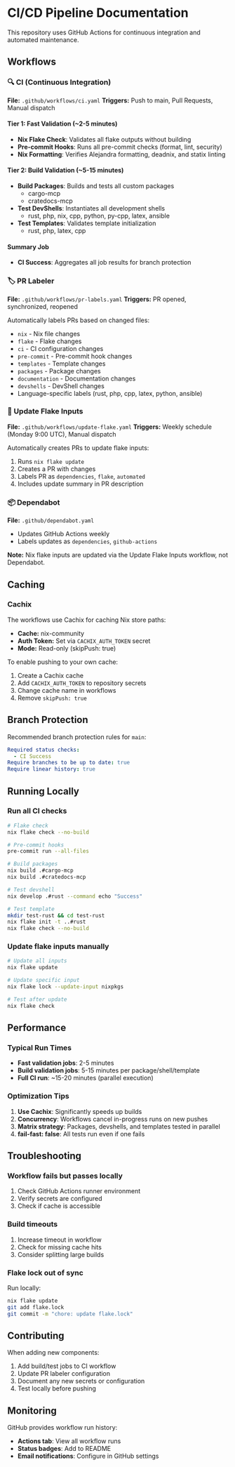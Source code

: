 # CI/CD Pipeline Documentation

This repository uses GitHub Actions for continuous integration and automated maintenance.

## Workflows

### 🔍 CI (Continuous Integration)

**File:** `.github/workflows/ci.yaml`
**Triggers:** Push to main, Pull Requests, Manual dispatch

#### Tier 1: Fast Validation (~2-5 minutes)

- **Nix Flake Check**: Validates all flake outputs without building
- **Pre-commit Hooks**: Runs all pre-commit checks (format, lint, security)
- **Nix Formatting**: Verifies Alejandra formatting, deadnix, and statix linting

#### Tier 2: Build Validation (~5-15 minutes)

- **Build Packages**: Builds and tests all custom packages
  - cargo-mcp
  - cratedocs-mcp
- **Test DevShells**: Instantiates all development shells
  - rust, php, nix, cpp, python, py-cpp, latex, ansible
- **Test Templates**: Validates template initialization
  - rust, php, latex, cpp

#### Summary Job

- **CI Success**: Aggregates all job results for branch protection

### 🏷️ PR Labeler

**File:** `.github/workflows/pr-labels.yaml`
**Triggers:** PR opened, synchronized, reopened

Automatically labels PRs based on changed files:

- `nix` - Nix file changes
- `flake` - Flake changes
- `ci` - CI configuration changes
- `pre-commit` - Pre-commit hook changes
- `templates` - Template changes
- `packages` - Package changes
- `documentation` - Documentation changes
- `devshells` - DevShell changes
- Language-specific labels (rust, php, cpp, latex, python, ansible)

### 🔄 Update Flake Inputs

**File:** `.github/workflows/update-flake.yaml`
**Triggers:** Weekly schedule (Monday 9:00 UTC), Manual dispatch

Automatically creates PRs to update flake inputs:

1. Runs `nix flake update`
2. Creates a PR with changes
3. Labels PR as `dependencies`, `flake`, `automated`
4. Includes update summary in PR description

### 📦 Dependabot

**File:** `.github/dependabot.yaml`

- Updates GitHub Actions weekly
- Labels updates as `dependencies`, `github-actions`

**Note:** Nix flake inputs are updated via the Update Flake Inputs workflow, not Dependabot.

## Caching

### Cachix

The workflows use Cachix for caching Nix store paths:

- **Cache:** nix-community
- **Auth Token:** Set via `CACHIX_AUTH_TOKEN` secret
- **Mode:** Read-only (skipPush: true)

To enable pushing to your own cache:

1. Create a Cachix cache
2. Add `CACHIX_AUTH_TOKEN` to repository secrets
3. Change cache name in workflows
4. Remove `skipPush: true`

## Branch Protection

Recommended branch protection rules for `main`:

```yaml
Required status checks:
  - CI Success
Require branches to be up to date: true
Require linear history: true
```

## Running Locally

### Run all CI checks

```bash
# Flake check
nix flake check --no-build

# Pre-commit hooks
pre-commit run --all-files

# Build packages
nix build .#cargo-mcp
nix build .#cratedocs-mcp

# Test devshell
nix develop .#rust --command echo "Success"

# Test template
mkdir test-rust && cd test-rust
nix flake init -t ..#rust
nix flake check --no-build
```

### Update flake inputs manually

```bash
# Update all inputs
nix flake update

# Update specific input
nix flake lock --update-input nixpkgs

# Test after update
nix flake check
```

## Performance

### Typical Run Times

- **Fast validation jobs**: 2-5 minutes
- **Build validation jobs**: 5-15 minutes per package/shell/template
- **Full CI run**: ~15-20 minutes (parallel execution)

### Optimization Tips

1. **Use Cachix**: Significantly speeds up builds
2. **Concurrency**: Workflows cancel in-progress runs on new pushes
3. **Matrix strategy**: Packages, devshells, and templates tested in parallel
4. **fail-fast: false**: All tests run even if one fails

## Troubleshooting

### Workflow fails but passes locally

1. Check GitHub Actions runner environment
2. Verify secrets are configured
3. Check if cache is accessible

### Build timeouts

1. Increase timeout in workflow
2. Check for missing cache hits
3. Consider splitting large builds

### Flake lock out of sync

Run locally:

```bash
nix flake update
git add flake.lock
git commit -m "chore: update flake.lock"
```

## Contributing

When adding new components:

1. Add build/test jobs to CI workflow
2. Update PR labeler configuration
3. Document any new secrets or configuration
4. Test locally before pushing

## Monitoring

GitHub provides workflow run history:

- **Actions tab**: View all workflow runs
- **Status badges**: Add to README
- **Email notifications**: Configure in GitHub settings
